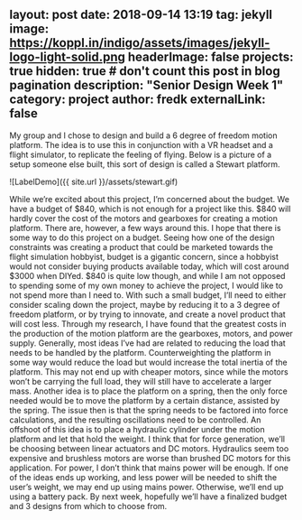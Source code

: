 layout: post
date: 2018-09-14 13:19
tag: jekyll
image: https://koppl.in/indigo/assets/images/jekyll-logo-light-solid.png
headerImage: false
projects: true
hidden: true # don't count this post in blog pagination
description: "Senior Design Week 1"
category: project
author: fredk
externalLink: false
---
My group and I chose to design and build a 6 degree of freedom motion platform. The idea is to use this in conjunction with a VR headset and a flight simulator, to replicate the feeling of flying. Below is a picture of a setup someone else built, this sort of design is called a Stewart platform.

![LabelDemo]({{ site.url }}/assets/stewart.gif)

While we’re excited about this project, I’m concerned about the budget. We have a budget of $840, which is not enough for a project like this. $840 will hardly cover the cost of the motors and gearboxes for creating a motion platform. There are, however, a few ways around this.
I hope that there is some way to do this project on a budget. Seeing how one of the design constraints was creating a product that could be marketed towards the flight simulation hobbyist, budget is a gigantic concern, since a hobbyist would not consider buying products available today, which will cost around $3000 when DIYed. $840 is quite low though, and while I am not opposed to spending some of my own money to achieve the project, I would like to not spend more than I need to.
With such a small budget, I’ll need to either consider scaling down the project, maybe by reducing it to a 3 degree of freedom platform, or by trying to innovate, and create a novel product that will cost less. Through my research, I have found that the greatest costs in the production of the motion platform are the gearboxes, motors, and power supply. Generally, most ideas I’ve had are related to reducing the load that needs to be handled by the platform.
Counterweighting the platform in some way would reduce the load but would increase the total inertia of the platform. This may not end up with cheaper motors, since while the motors won’t be carrying the full load, they will still have to accelerate a larger mass.
Another idea is to place the platform on a spring, then the only force needed would be to move the platform by a certain distance, assisted by the spring. The issue then is that the spring needs to be factored into force calculations, and the resulting oscillations need to be controlled. An offshoot of this idea is to place a hydraulic cylinder under the motion platform and let that hold the weight.
I think that for force generation, we’ll be choosing between linear actuators and DC motors. Hydraulics seem too expensive and brushless motors are worse than brushed DC motors for this application.
For power, I don’t think that mains power will be enough. If one of the ideas ends up working, and less power will be needed to shift the user’s weight, we may end up using mains power. Otherwise, we’ll end up using a battery pack.
By next week, hopefully we’ll have a finalized budget and 3 designs from which to choose from.



